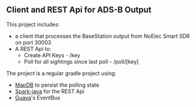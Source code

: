 ## Client and REST Api for ADS-B Output

This project includes:

* a client that processes the BaseStation output from NoElec Smart SDR on port 30003
* A REST Api to:
    * Create API Keys - /key
    * Poll for all sightings since last poll - /poll/[key]
     
The project is a regular gradle project using:

* [MapDB](http://www.mapdb.org) to persist the polling state
* [Spark-java](http://sparkjava.com/) for the REST Api
* [Guava](https://github.com/google/guava/wiki/EventBusExplained)'s EventBus